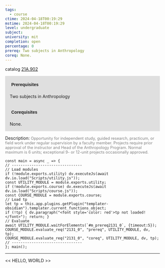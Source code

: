 ```yaml
---
tags:
  - course
ctime: 2024-04-18T00:19:29
mstime: 2024-04-18T00:19:29
level: undergraduate
subject: 
university: mit
completion: open
percentage: 0
prereq: Two subjects in Anthropology
coreq: None.
---
```


catalog [21A.902](http://student.mit.edu/catalog/m21Aa.html#21A.902)

<span style="display: block; padding: 15px; background-color: rgb(100, 100, 100, 0.2);"><font id="m_prereq2131_0" style="display: block; font-family: Arial, sans-serif; font-weight: bold; padding: 5px">Prerequisites</font><br><span id="prereq2131_0">Two subjects in Anthropology</span></span>
<span style="display: block; padding: 15px; background-color: rgb(100, 100, 100, 0.2);"><font id="m_coreq2131_0" style="display: block; font-family: Arial, sans-serif; font-weight: bold; padding: 5px">Corequisites</font><br><span id="coreq2131_0">None.</span></span>

<font style="">Description:</font>
<font style="color: grey; font-size: 0.8rem;">Opportunity for independent study, guided research, practicum, or field work under regular supervision by a faculty member. Projects require prior approval of the instructor and Head of the Anthropology Program. Normal maximum is 6 units; exceptional 9- or 12-unit projects occasionally approved.</font>

```dataviewjs
const main = async _ => {
// --------------------------------
// Load modules
if (!module.exports.utility) dv.executeJs(await dv.io.load("Scripts/utility.js"));
const UTILITY_MODULE = module.exports.utility;
if (!module.exports.course) dv.executeJs(await dv.io.load("Scripts/course.js"));
const COURSE_MODULE = module.exports.course;
// Load tp
let tp = this.app.plugins.getPlugin("templater-obsidian").templater.current_functions_object;
if (!tp) { dv.paragraph("<font style='color: red'>tp not loaded!</font>"); return; }
// Evaluate
await UTILITY_MODULE.waitForElements(`#m_prereq2131_0`, {timeout:5});
COURSE_MODULE.evaluate_req("2131_0", "prereq", UTILITY_MODULE, dv, tp);
COURSE_MODULE.evaluate_req("2131_0", "coreq", UTILITY_MODULE, dv, tp);
// --------------------------------
}; main();
```

---

<< HELLO, WORLD >>
